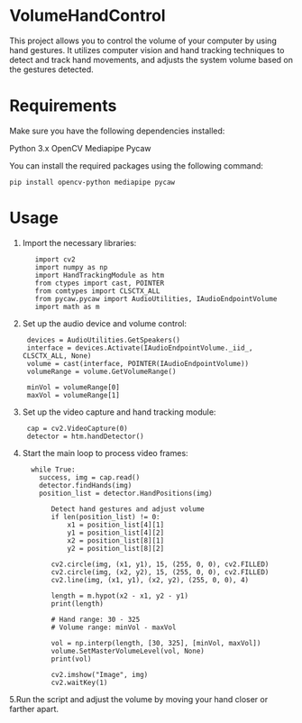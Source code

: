 # VolumeHandControl
This project allows you to control the volume of your computer by using hand gestures. It utilizes computer vision and hand tracking techniques to detect and track hand movements, and adjusts the system volume based on the gestures detected.

# Requirements
Make sure you have the following dependencies installed:

Python 3.x
OpenCV
Mediapipe
Pycaw

You can install the required packages using the following command:

    pip install opencv-python mediapipe pycaw

# Usage
1. Import the necessary libraries:

          import cv2
          import numpy as np
          import HandTrackingModule as htm
          from ctypes import cast, POINTER
          from comtypes import CLSCTX_ALL
          from pycaw.pycaw import AudioUtilities, IAudioEndpointVolume
          import math as m

2. Set up the audio device and volume control:

		devices = AudioUtilities.GetSpeakers()
		interface = devices.Activate(IAudioEndpointVolume._iid_, CLSCTX_ALL, None)
		volume = cast(interface, POINTER(IAudioEndpointVolume))
		volumeRange = volume.GetVolumeRange()

		minVol = volumeRange[0]
		maxVol = volumeRange[1]

3. Set up the video capture and hand tracking module:

        cap = cv2.VideoCapture(0)
        detector = htm.handDetector()

4. Start the main loop to process video frames:

         while True:
           success, img = cap.read()
           detector.findHands(img)
           position_list = detector.HandPositions(img)

              Detect hand gestures and adjust volume
              if len(position_list) != 0:
                  x1 = position_list[4][1]
                  y1 = position_list[4][2]
                  x2 = position_list[8][1]
                  y2 = position_list[8][2]

              cv2.circle(img, (x1, y1), 15, (255, 0, 0), cv2.FILLED)
              cv2.circle(img, (x2, y2), 15, (255, 0, 0), cv2.FILLED)
              cv2.line(img, (x1, y1), (x2, y2), (255, 0, 0), 4)

              length = m.hypot(x2 - x1, y2 - y1)
              print(length)

              # Hand range: 30 - 325
              # Volume range: minVol - maxVol

              vol = np.interp(length, [30, 325], [minVol, maxVol])
              volume.SetMasterVolumeLevel(vol, None)
              print(vol)

              cv2.imshow("Image", img)
              cv2.waitKey(1)

5.Run the script and adjust the volume by moving your hand closer or farther apart.
